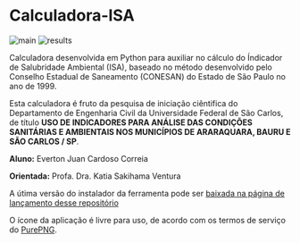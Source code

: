 # Calculadora-ISA
![main](https://i.imgur.com/qfUTAvr.png) ![results](https://i.imgur.com/KERku2f.png) 

Calculadora desenvolvida em Python para auxiliar no cálculo do Índicador de Salubridade Ambiental (ISA), baseado no método desenvolvido pelo Conselho Estadual de Saneamento (CONESAN) do Estado de São Paulo no ano de 1999.

Esta calculadora é fruto da pesquisa de iniciação ciêntifica do Departamento de Engenharia Civil da Universidade Federal de São Carlos, de título **USO DE INDICADORES PARA ANÁLISE DAS CONDIÇÕES SANITÁRIAS E AMBIENTAIS NOS MUNICÍPIOS DE ARARAQUARA, BAURU E SÃO CARLOS / SP**.

**Aluno:** Everton Juan Cardoso Correia

**Orientada:** Profa. Dra. Katia Sakihama Ventura


A útima versão do instalador da ferramenta pode ser [baixada na página de lançamento desse repositório](https://github.com/evertoncorreia/Calculadora-ISA/releases)



O ícone da aplicação é livre para uso, de acordo com os termos de serviço do [PurePNG](https://purepng.com/page/terms-of-service).
